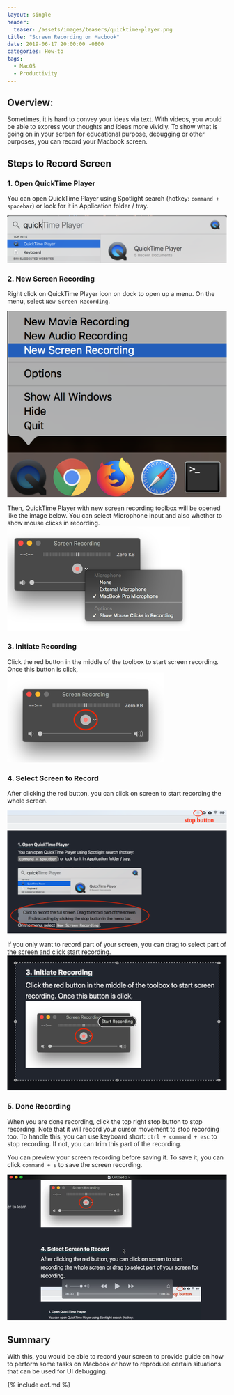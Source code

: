 ```yaml
---
layout: single
header:
  teaser: /assets/images/teasers/quicktime-player.png
title: "Screen Recording on Macbook"
date: 2019-06-17 20:00:00 -0800
categories: How-to
tags:
  - MacOS
  - Productivity
---
```

## Overview:
Sometimes, it is hard to convey your ideas via text. With videos, you would be able to express your thoughts and ideas more vividly. To show what is going on in your screen for educational purpose, debugging or other purposes, you can record your Macbook screen. 

## Steps to Record Screen
### 1. Open QuickTime Player 
You can open QuickTime Player using Spotlight search (hotkey: `command + spacebar`) or look for it in Application folder / tray.

![Spotlight Search QuickTime Player](/assets/images/2019-06-17-how-to-record-screen-on-macbook/macbook-screen-recording-spotlight-search-quicktime-player.png)

### 2. New Screen Recording
Right click on QuickTime Player icon on dock to open up a menu. On the menu, select `New Screen Recording`.

![QuickTime Player Create New Screen Recording](/assets/images/2019-06-17-how-to-record-screen-on-macbook/macbook-quicktime-player-create-new-screen-recording.png)

Then, QuickTime Player with new screen recording toolbox will be opened like the image below. You can select Microphone input and also whether to show mouse clicks in recording.
![QuickTime Player Screen Recording Toolbox](/assets/images/2019-06-17-how-to-record-screen-on-macbook/macbook-quicktime-player-new-screen-recording-toolbox.png)

### 3. Initiate Recording
Click the red button in the middle of the toolbox to start screen recording. Once this button is click,
![QuickTime Player Initiate Screen Recording](/assets/images/2019-06-17-how-to-record-screen-on-macbook/macbook-quicktime-player-initiate-new-screen-recording.png)

### 4. Select Screen to Record
After clicking the red button, you can click on screen to start recording the whole screen.

![QuickTime Player Select Screen For Recording](/assets/images/2019-06-17-how-to-record-screen-on-macbook/macbook-quicktime-player-select-screen-to-record.png)

If you only want to record part of your screen, you can drag to select part of the screen and click start recording.
![QuickTime Player Drag Select Screen For Partial Recording](/assets/images/2019-06-17-how-to-record-screen-on-macbook/macbook-quicktime-player-drag-select-screen-to-record.png)


### 5. Done Recording
When you are done recording, click the top right stop button to stop recording. Note that it will record your cursor movement to stop recording too. To handle this, you can use keyboard short: `ctrl + command + esc` to stop recording. If not, you can trim this part of the recording. 

You can preview your screen recording before saving it. To save it, you can click `command + s` to save the screen recording.  

![QuickTime Player Preview Screen Recording](/assets/images/2019-06-17-how-to-record-screen-on-macbook/macbook-quicktime-player-preview-screen-recording.png)

## Summary
With this, you would be able to record your screen to provide guide on how to perform some tasks on Macbook or how to reproduce certain situations that can be used for UI debugging. 

{% include eof.md %}